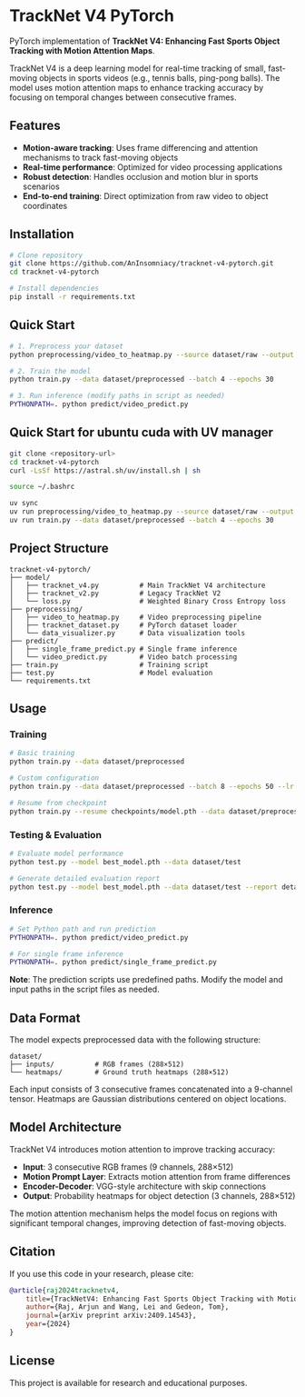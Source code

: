 # TrackNet V4 PyTorch

PyTorch implementation of **TrackNet V4: Enhancing Fast Sports Object Tracking with Motion Attention Maps**.

TrackNet V4 is a deep learning model for real-time tracking of small, fast-moving objects in sports videos (e.g., tennis balls, ping-pong balls). The model uses motion attention maps to enhance tracking accuracy by focusing on temporal changes between consecutive frames.

## Features

- **Motion-aware tracking**: Uses frame differencing and attention mechanisms to track fast-moving objects
- **Real-time performance**: Optimized for video processing applications
- **Robust detection**: Handles occlusion and motion blur in sports scenarios
- **End-to-end training**: Direct optimization from raw video to object coordinates

## Installation

```bash
# Clone repository
git clone https://github.com/AnInsomniacy/tracknet-v4-pytorch.git
cd tracknet-v4-pytorch

# Install dependencies
pip install -r requirements.txt
```

## Quick Start

```bash
# 1. Preprocess your dataset
python preprocessing/video_to_heatmap.py --source dataset/raw --output dataset/preprocessed

# 2. Train the model
python train.py --data dataset/preprocessed --batch 4 --epochs 30

# 3. Run inference (modify paths in script as needed)
PYTHONPATH=. python predict/video_predict.py
```

## Quick Start for ubuntu cuda with UV manager 

```bash
git clone <repository-url>
cd tracknet-v4-pytorch
curl -LsSf https://astral.sh/uv/install.sh | sh

source ~/.bashrc

uv sync
uv run preprocessing/video_to_heatmap.py --source dataset/raw --output dataset/preprocessed
uv run train.py --data dataset/preprocessed --batch 4 --epochs 30

```

## Project Structure

```
tracknet-v4-pytorch/
├── model/
│   ├── tracknet_v4.py          # Main TrackNet V4 architecture
│   ├── tracknet_v2.py          # Legacy TrackNet V2
│   └── loss.py                 # Weighted Binary Cross Entropy loss
├── preprocessing/
│   ├── video_to_heatmap.py     # Video preprocessing pipeline
│   ├── tracknet_dataset.py     # PyTorch dataset loader
│   └── data_visualizer.py      # Data visualization tools
├── predict/
│   ├── single_frame_predict.py # Single frame inference
│   └── video_predict.py        # Video batch processing
├── train.py                    # Training script
├── test.py                     # Model evaluation
└── requirements.txt
```

## Usage

### Training

```bash
# Basic training
python train.py --data dataset/preprocessed

# Custom configuration
python train.py --data dataset/preprocessed --batch 8 --epochs 50 --lr 0.001 --optimizer Adam

# Resume from checkpoint
python train.py --resume checkpoints/model.pth --data dataset/preprocessed
```

### Testing & Evaluation

```bash
# Evaluate model performance
python test.py --model best_model.pth --data dataset/test

# Generate detailed evaluation report
python test.py --model best_model.pth --data dataset/test --report detailed --out results/
```

### Inference

```bash
# Set Python path and run prediction
PYTHONPATH=. python predict/video_predict.py

# For single frame inference
PYTHONPATH=. python predict/single_frame_predict.py
```

**Note**: The prediction scripts use predefined paths. Modify the model and input paths in the script files as needed.

## Data Format

The model expects preprocessed data with the following structure:

```
dataset/
├── inputs/          # RGB frames (288×512)
└── heatmaps/        # Ground truth heatmaps (288×512)
```

Each input consists of 3 consecutive frames concatenated into a 9-channel tensor. Heatmaps are Gaussian distributions centered on object locations.

## Model Architecture

TrackNet V4 introduces motion attention to improve tracking accuracy:

- **Input**: 3 consecutive RGB frames (9 channels, 288×512)
- **Motion Prompt Layer**: Extracts motion attention from frame differences
- **Encoder-Decoder**: VGG-style architecture with skip connections
- **Output**: Probability heatmaps for object detection (3 channels, 288×512)

The motion attention mechanism helps the model focus on regions with significant temporal changes, improving detection of fast-moving objects.

## Citation

If you use this code in your research, please cite:

```bibtex
@article{raj2024tracknetv4,
    title={TrackNetV4: Enhancing Fast Sports Object Tracking with Motion Attention Maps},
    author={Raj, Arjun and Wang, Lei and Gedeon, Tom},
    journal={arXiv preprint arXiv:2409.14543},
    year={2024}
}
```

## License

This project is available for research and educational purposes.
